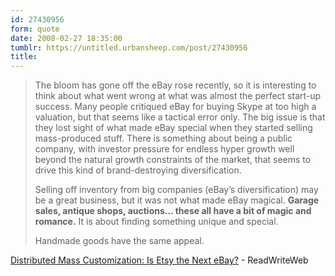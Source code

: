 ```yaml
---
id: 27430956
form: quote
date: 2008-02-27 18:35:00
tumblr: https://untitled.urbansheep.com/post/27430956
title: 
---
```


<blockquote>
<p>The bloom has gone off the eBay rose recently, so it is interesting to think about what went wrong at what was almost the perfect start-up success. Many people critiqued eBay for buying Skype at too high a valuation, but that seems like a tactical error only. The big issue is that they lost sight of what made eBay special when they started selling mass-produced stuff. There is something about being a public company, with investor pressure for endless hyper growth well beyond the natural growth constraints of the market, that seems to drive this kind of brand-destroying diversification.</p>

<p>Selling off inventory from big companies (eBay’s diversification) may be a great business, but it was not what made eBay magical. <strong>Garage sales, antique shops, auctions… these all have a bit of magic and romance.</strong> It is about finding something unique and special.</p>Handmade goods have the same appeal.
</blockquote>

<a href="http://www.readwriteweb.com/archives/etsy_ebay_distributed_mass_customization.php">Distributed Mass Customization: Is Etsy the Next eBay?</a> - ReadWriteWeb
